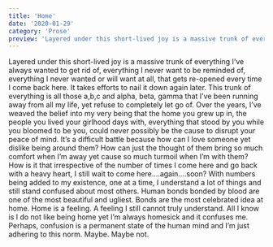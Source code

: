 ```yaml
---
title: 'Home'
date: '2020-01-29'
category: 'Prose'
preview: 'Layered under this short-lived joy is a massive trunk of everything I’ve always wanted to get rid of, everything I never want to be reminded of, everything I never wanted or will want at all, that gets re-opened every time I come back here. It takes efforts to nail it down again later......'
---
```


Layered under this short-lived joy is a massive trunk of everything I’ve always wanted to get rid of, everything I never want to be reminded of, everything I never wanted or will want at all, that gets re-opened every time I come back here. It takes efforts to nail it down again later. This trunk of everything is all those a,b,c and alpha, beta, gamma that I’ve been running away from all my life, yet refuse to completely let go of. Over the years, I’ve weaved the belief into my very being that the home you grew up in, the people you lived your girlhood days with, everything that stood by you while you bloomed to be you, could never possibly be the cause to disrupt your peace of mind. It’s a difficult battle because how can I love someone yet dislike being around them? How can just the thought of them bring so much comfort when I’m away yet cause so much turmoil when I’m with them? How is it that irrespective of the number of times I come here and go back with a heavy heart, I still wait to come here….again….soon?
With numbers being added to my existence, one at a time, I understand a lot of things and still stand confused about most others. Human bonds bonded by blood are one of the most beautiful and ugliest. Bonds are the most celebrated idea at home. Home is a feeling. A feeling I still cannot truly understand. All I know is I do not like being home yet I’m always homesick and it confuses me. Perhaps, confusion is a permanent state of the human mind and I’m just adhering to this norm. Maybe. Maybe not.